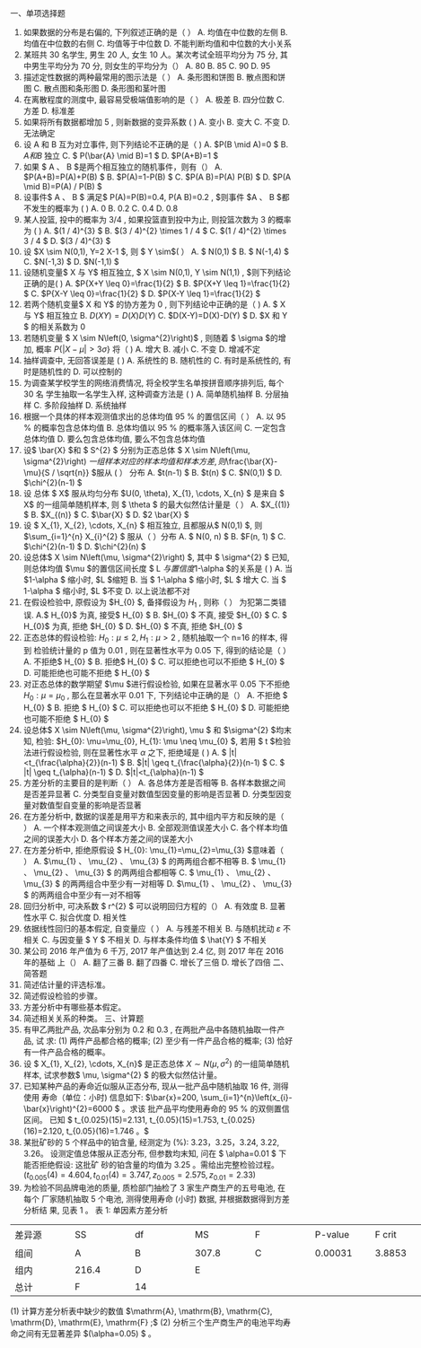 一、单项选择题
 1. 如果数据的分布是右偏的, 下列叙述正确的是（     ）
 A. 均值在中位数的左侧
 B. 均值在中位数的右侧
 C. 均值等于中位数
 D. 不能判断均值和中位数的大小关系
 2. 某班共 30 名学生, 男生 20 人, 女生 10 人。某次考试全班平均分为 75 分, 其中男生平均分为 70 分, 则女生的平均分为（）
 A. 80
 B. 85
 C. 90
 D. 95
 3. 描述定性数据的两种最常用的图示法是（ ）
 A. 条形图和饼图 
 B. 散点图和饼图 
 C. 散点图和条形图
 D. 条形图和茎叶图
 4. 在离散程度的测度中, 最容易受极端值影响的是（      ）
 A. 极差
 B. 四分位数
 C. 方差
 D. 标准差
 5. 如果将所有数据都增加 5 , 则新数据的变异系数 (    )
 A. 变小
 B. 变大
 C. 不变
 D. 无法确定
 6. 设  A  和  B  互为对立事件, 则下列结论不正确的是（ )
 A.  $P(B \mid A)=0 $
 B.  $A  和  B$  独立
 C. $ P(\bar{A} \mid B)=1 $
 D.  $P(A+B)=1 $
 7. 如果 $ A 、 B  $是两个相互独立的随机事件，则有（）
 A.  $P(A+B)=P(A)+P(B) $
 B.  $P(A)=1-P(B) $
 C.  $P(A B)=P(A) P(B) $
 D.  $P(A \mid B)=P(A) / P(B) $
 8. 设事件$  A 、 B $ 满足$  P(A)=P(B)=0.4, P(A B)=0.2 , $则事件  $A 、 B  $都不发生的概率为 ( )
 A. 0
 B.  0.2 
 C.  0.4 
 D.  0.8 
 9. 某人投篮, 投中的概率为  3/4 , 如果投篮直到投中为止, 则投篮次数为 3 的概率为 ( )
 A.  $(1 / 4)^{3} $
 B.  $(3 / 4)^{2} \times 1 / 4 $
 C.  $(1 / 4)^{2} \times 3 / 4 $
 D.  $(3 / 4)^{3} $
 10. 设  $X \sim N(0,1), Y=2 X-1 $, 则 $ Y \sim$(        ） 
 A. $ N(0,1) $
 B. $ N(-1,4) $
 C.  $N(-1,3) $
 D.  $N(-1,1) $
 11. 设随机变量$  X  与  Y$  相互独立, $ X \sim N(0,1), Y \sim N(1,1) , $则下列结论正确的是( )
 A.  $P\{X+Y \leq 0\}=\frac{1}{2} $
 B.  $P\{X+Y \leq 1\}=\frac{1}{2} $
 C.  $P\{X-Y \leq 0\}=\frac{1}{2} $
 D.  $P\{X-Y \leq 1\}=\frac{1}{2} $
 12. 若两个随机变量$  X  和  Y$  的协方差为 0 , 则下列结论中正确的是（ )
 A. $ X  与  Y$  相互独立
 B.  $D(X Y)=D(X) D(Y)$ 
 C.  $D(X-Y)=D(X)-D(Y) $
 D.  $X  和  Y $ 的相关系数为 0
 13. 若随机变量 $ X \sim N\left(0, \sigma^{2}\right)$ , 则随着 $ \sigma  $的增加, 概率  $P\{|X-\mu|>3 \sigma\}$  将（ )
 A. 增大
 B. 减小
 C. 不变
 D. 增减不定
 14. 抽样调查中, 无回答误差是 ( )
 A. 系统性的 
 B. 随机性的 
 C. 有时是系统性的, 有时是随机性的 
 D. 可以控制的
 15. 为调查某学校学生的网络消费情况, 将全校学生名单按拼音顺序排列后, 每个 30 名 学生抽取一名学生入样, 这种调查方法是 ( )
 A. 简单随机抽样
 B. 分层抽样
 C. 多阶段抽样
 D. 系统抽样
 16. 根据一个具体的样本观测值求出的总体均值  95 %  的置信区间（      ）
 A. 以  95 %  的概率包含总体均值
 B. 总体均值以  95 %  的概率落入该区间
 C. 一定包含总体均值
 D. 要么包含总体均值, 要么不包含总体均值
 17. 设$  \bar{X}  $和 $ S^{2} $ 分别为正态总体 $ X \sim N\left(\mu, \sigma^{2}\right)  $一组样本对应的样本均值和样本方差,则$\frac{\bar{X}-\mu}{S / \sqrt{n}}  $服从 ( ） 分布
 A.  $t(n-1) $
 B.  $t(n) $
 C.  $N(0,1) $
 D.  $\chi^{2}(n-1) $
 18. 设 总体 $ X$  服从均匀分布  $U(0, \theta), X_{1}, \cdots, X_{n} $ 是来自 $ X$  的一组简单随机样本, 则 $ \theta $ 的最大似然估计量是（ ）
 A.  $X_{(1)} $
 B.  $X_{(n)} $
 C.  $\bar{X} $
 D.  $2 \bar{X} $
 19. 设 $ X_{1}, X_{2}, \cdots, X_{n} $ 相互独立, 且都服从$  N(0,1) $, 则  $\sum_{i=1}^{n} X_{i}^{2} $ 服从（     ）分布
 A. $ N(0, n) $
 B.  $F(n, 1) $
 C.  $\chi^{2}(n-1) $
 D.  $\chi^{2}(n) $
 20. 设总体$  X \sim N\left(\mu, \sigma^{2}\right) $, 其中 $ \sigma^{2} $ 已知, 则总体均值  $\mu  $的置信区间长度 $ L  $与置信度$1-\alpha $的关系是 ( )
 A. 当  $1-\alpha $ 缩小时,  $L  $缩短
 B. 当 $ 1-\alpha $ 缩小时,  $L $ 增大
 C. 当 $ 1-\alpha $ 缩小时,  $L  $不变
 D. 以上说法都不对
 21. 在假设检验中, 原假设为  $H_{0} $, 备择假设为  $H_{1}$ , 则称（      ） 为犯第二类错误.
 A.$  H_{0}$  为真, 接受$  H_{0} $
 B.  $H_{0} $ 不真, 接受  $H_{0} $
 C. $ H_{0}$  为真, 拒绝  $H_{0} $
 D.  $H_{0} $ 不真, 拒绝  $H_{0} $
 22. 正态总体的假设检验:  $H_{0}: \mu \leq 2, H_{1}: \mu>2$ , 随机抽取一个  n=16  的样本, 得到 检验统计量的  p  值为  0.01 , 则在显著性水平为  0.05  下, 得到的结论是（ ）
 A. 不拒绝$  H_{0} $
 B. 拒绝$  H_{0} $
 C. 可以拒绝也可以不拒绝  $  H_{0} $
 D. 可能拒绝也可能不拒绝  $  H_{0} $
 23. 对正态总体的数学期望  $\mu  $进行假设检验, 如果在显著水平  0.05  下不拒绝  $H_{0}: \mu=\mu_{0}$ , 那么在显著水平  0.01  下, 下列结论中正确的是（）
 A. 不拒绝 $  H_{0} $
 B. 拒绝  $  H_{0} $
 C. 可以拒绝也可以不拒绝  $  H_{0} $
 D. 可能拒绝也可能不拒绝 $  H_{0} $
 24. 设总体$  X \sim N\left(\mu, \sigma^{2}\right), \mu $ 和  $\sigma^{2}  $均末知, 检验:  $H_{0}: \mu=\mu_{0}, H_{1}: \mu \neq \mu_{0} $, 若用 $ t  $检验法进行假设检验, 则在显著性水平  $\alpha$  之下, 拒绝域是 ( )
 A. $ |t|<t_{\frac{\alpha}{2}}(n-1) $
 B.  $|t| \geq t_{\frac{\alpha}{2}}(n-1) $
 C. $ |t| \geq t_{\alpha}(n-1) $
 D.  $|t|<t_{\alpha}(n-1) $
 25. 方差分析的主要目的是判断（      ）
 A. 各总体方差是否相等
 B. 各样本数据之间是否差异显著
 C. 分类型自变量对数值型因变量的影响是否显著
 D. 分类型因变量对数值型自变量的影响是否显著
 26. 在方差分析中, 数据的误差是用平方和来表示的, 其中组内平方和反映的是（      ）
 A. 一个样本观测值之间误差大小
 B. 全部观测值误差大小
 C. 各个样本均值之间的误差大小
 D. 各个样本方差之间的误差大小
 27. 在方差分析中, 拒绝原假设 $ H_{0}: \mu_{1}=\mu_{2}=\mu_{3}  $意味着（    ）
 A.  $\mu_{1} 、 \mu_{2} 、 \mu_{3} $ 的两两组合都不相等
 B. $ \mu_{1} 、 \mu_{2} 、 \mu_{3} $ 的两两组合都相等
 C. $ \mu_{1} 、 \mu_{2} 、 \mu_{3} $ 的两两组合中至少有一对相等
 D.  $\mu_{1} 、 \mu_{2} 、 \mu_{3} $ 的两两组合中至少有一对不相等
 28. 回归分析中, 可决系数 $ r^{2} $ 可以说明回归方程的（）
 A. 有效度
 B. 显著性水平
 C. 拟合优度
 D. 相关性
 29. 依据线性回归的基本假定, 自变量应（    ）
 A. 与残差不相关
 B. 与随机扰动  $\varepsilon$  不相关
 C. 与因变量 $ Y $ 不相关
 D. 与样本条件均值 $ \hat{Y} $ 不相关
 30. 某公司 2016 年产值为 6 千万, 2017 年产值达到  2.4  亿, 则 2017 年在 2016 年的基础 上（）
 A. 翻了三番
 B. 翻了四番
 C. 增长了三倍
 D. 增长了四倍
 二、简答题
 31. 简述估计量的评选标准。
 32. 简述假设检验的步骤。
 33. 方差分析中有哪些基本假定。
 34. 简述相关关系的种类。
 三、计算题
 35. 有甲乙两批产品, 次品率分别为  0.2  和  0.3 , 在两批产品中各随机抽取一件产品, 试 求:
 (1) 两件产品都合格的概率;
 (2) 至少有一件产品合格的概率;
 (3) 恰好有一件产品合格的概率。
 36. 设 $ X_{1}, X_{2}, \cdots, X_{n}$  是正态总体  $X \sim N\left(\mu, \sigma^{2}\right)$  的一组简单随机样本, 试求参数$  \mu, \sigma^{2} $ 的极大似然估计量。
 37. 已知某种产品的寿命近似服从正态分布, 现从一批产品中随机抽取 16 件, 测得使用 寿命（单位：小时) 信息如下:  $\bar{x}=200, \sum_{i=1}^{n}\left(x_{i}-\bar{x}\right)^{2}=6000 $ 。求该 批产品平均使用寿命的  95 %  的双侧置信区间。
 已知 $ t_{0.025}(15)=2.131, t_{0.05}(15)=1.753, t_{0.025}(16)=2.120, t_{0.05}(16)=1.746  。$​
 38. 某批矿砂的 5 个样品中的铂含量, 经测定为 (%): 3.23，3.25，3.24, 3.22, 3.26。 设测定值总体服从正态分布, 但参数均末知, 问在 $ \alpha=0.01 $ 下能否拒绝假设: 这批矿 砂的铂含量的均值为  3.25  。需给出完整检验过程。
 $\left(t_{0.005}(4)=4.604, t_{0.01}(4)=3.747, z_{0.005}=2.575, z_{0.01}=2.33\right)$
 39. 为检验不同品牌电池的质量, 质检部门抽检了 3 家生产商生产的五号电池, 在每个 厂家随机抽取 5 个电池, 测得使用寿命 (小时) 数据, 并根据数据得到方差分析结 果, 见表 1 。
 表 1: 单因素方差分析 
 <table data-lake-id="aFfM5" id="aFfM5" width-mode="contain" class="lake-table" style="width: 750px"><colgroup><col width="107"><col width="107"><col width="107"><col width="107"><col width="107"><col width="107"><col width="108"></colgroup><tbody><tr data-lake-id="u29e10861" id="u29e10861" style="height: 37px"><td data-lake-id="uae2a1741" id="uae2a1741">差异源
 </td><td data-lake-id="u9a737307" id="u9a737307">SS
 </td><td data-lake-id="u7ced3101" id="u7ced3101">df
 </td><td data-lake-id="ua7be7896" id="ua7be7896">MS
 </td><td data-lake-id="uc2434b14" id="uc2434b14">F
 </td><td data-lake-id="u9191add8" id="u9191add8">P-value
 </td><td data-lake-id="u062b47d7" id="u062b47d7">F crit
 </td></tr><tr data-lake-id="u3ad860d2" id="u3ad860d2"><td data-lake-id="u04ad29b4" id="u04ad29b4">组间
 </td><td data-lake-id="u1f63091d" id="u1f63091d">A
 </td><td data-lake-id="uc6842491" id="uc6842491">B
 </td><td data-lake-id="u326e7853" id="u326e7853">307.8
 </td><td data-lake-id="uf3ef4ba4" id="uf3ef4ba4">C
 </td><td data-lake-id="u784d4473" id="u784d4473">0.00031 
 </td><td data-lake-id="ub0e86f30" id="ub0e86f30">3.8853
 </td></tr><tr data-lake-id="u36b079ba" id="u36b079ba"><td data-lake-id="ufd82b3b9" id="ufd82b3b9">组内 
 </td><td data-lake-id="uf130933f" id="uf130933f">216.4
 </td><td data-lake-id="u7aeabcd3" id="u7aeabcd3">D
 </td><td data-lake-id="u072ba547" id="u072ba547">E
 </td><td data-lake-id="ud08b121f" id="ud08b121f"></td><td data-lake-id="u48a478b0" id="u48a478b0"></td><td data-lake-id="u8005281e" id="u8005281e"></td></tr><tr data-lake-id="u7ec42479" id="u7ec42479"><td data-lake-id="ue90d7c81" id="ue90d7c81">总计
 </td><td data-lake-id="u0f09e40d" id="u0f09e40d">F
 </td><td data-lake-id="u8a5bb21c" id="u8a5bb21c">14
 </td><td data-lake-id="u95cd589f" id="u95cd589f"></td><td data-lake-id="u648b3ede" id="u648b3ede"></td><td data-lake-id="ue865e8b7" id="ue865e8b7"></td><td data-lake-id="u8f4012cf" id="u8f4012cf"></td></tr></tbody></table>(1) 计算方差分析表中缺少的数值  $\mathrm{A}, \mathrm{B}, \mathrm{C}, \mathrm{D}, \mathrm{E}, \mathrm{F} ;$
 (2) 分析三个生产商生产的电池平均寿命之间有无显著差异  $(\alpha=0.05) $ 。
 